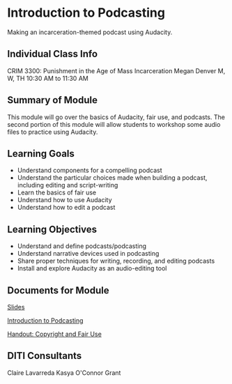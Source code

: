 <h1>Introduction to Podcasting</h1>

Making an incarceration-themed podcast using Audacity.

<h2>Individual Class Info</h2>
CRIM 3300: Punishment in the Age of Mass Incarceration
Megan Denver
M, W, TH 10:30 AM to 11:30 AM

<h2>Summary of Module</h2>

This module will go over the basics of Audacity, fair use, and podcasts. The second portion of this module will allow students to workshop some audio files to practice using Audacity.

<h2>Learning Goals</h2>

* Understand components for a compelling podcast
* Understand the particular choices made when building a podcast, including editing and script-writing
* Learn the basics of fair use
* Understand how to use Audacity
* Understand how to edit a podcast

<h2>Learning Objectives</h2>

* Understand and define podcasts/podcasting
* Understand narrative devices used in podcasting
* Share proper techniques for writing, recording, and editing podcasts
* Install and explore Audacity as an audio-editing tool

<h2>Documents for Module</h2>

[Slides]([audio-editing_podcasting/fa23-denver-crim3300-audacity/Denver-Audacity-Slides.pdf](https://github.com/NULabNortheastern/digitalassignmentshowcase/blob/main/audio-editing_podcasting/fa23-denver-crim3300-audacity/Denver-Audacity-Slides.pdf))

[Introduction to Podcasting]([https://github.com/NULabNortheastern/digitalassignmentshowcase/blob/master/handouts/audio-editing_podcasting/Handout-Audacity.pdf](https://github.com/NULabNortheastern/digitalassignmentshowcase/blob/main/audio-editing_podcasting/fa23-denver-crim3300-audacity/handout-intro_to_audacity.pdf))

[Handout: Copyright and Fair Use]([https://github.com/NULabNortheastern/digitalassignmentshowcase/blob/master/handouts/Copyright-Fair-Use.pdf](https://github.com/NULabNortheastern/digitalassignmentshowcase/blob/main/audio-editing_podcasting/fa23-denver-crim3300-audacity/copyright-fair-use-handout.pdf)https://github.com/NULabNortheastern/digitalassignmentshowcase/blob/main/audio-editing_podcasting/fa23-denver-crim3300-audacity/copyright-fair-use-handout.pdf)

<h2>DITI Consultants</h2>
Claire Lavarreda
Kasya O'Connor Grant
